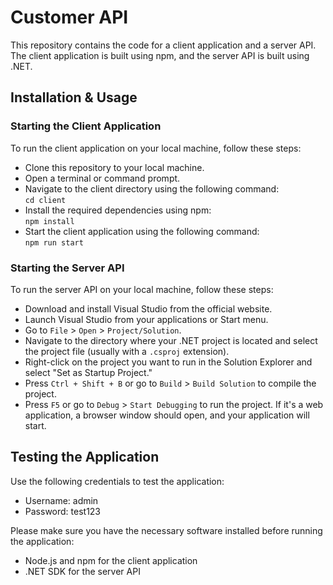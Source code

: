 # Customer API

This repository contains the code for a client application and a server API. The client application is built using npm, and the server API is built using .NET.

## Installation & Usage  
### Starting the Client Application

To run the client application on your local machine, follow these steps:

- Clone this repository to your local machine.
- Open a terminal or command prompt.
- Navigate to the client directory using the following command:  
   `cd client`
- Install the required dependencies using npm:  
   `npm install`
- Start the client application using the following command:  
   `npm run start`

### Starting the Server API

To run the server API on your local machine, follow these steps:

- Download and install Visual Studio from the official website.  
- Launch Visual Studio from your applications or Start menu.  
- Go to `File` > `Open` > `Project/Solution`.  
- Navigate to the directory where your .NET project is located and select the project file (usually with a `.csproj` extension).  
- Right-click on the project you want to run in the Solution Explorer and select "Set as Startup Project."  
- Press `Ctrl + Shift + B` or go to `Build` > `Build Solution` to compile the project.  
- Press `F5` or go to `Debug` > `Start Debugging` to run the project. If it's a web application, a browser window should open, and your application will start.  

## Testing the Application

Use the following credentials to test the application:

- Username: admin
- Password: test123

Please make sure you have the necessary software installed before running the application:

- Node.js and npm for the client application
- .NET SDK for the server API
